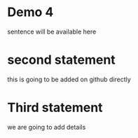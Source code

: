 # Demo 4

sentence will be available here

# second statement

this is going to be added on github directly

# Third statement

we are going to add details 
